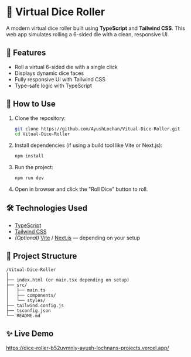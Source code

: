 

# 🎲 Virtual Dice Roller

A modern virtual dice roller built using **TypeScript** and **Tailwind CSS**. This web app simulates rolling a 6-sided die with a clean, responsive UI.

## 🔧 Features

- Roll a virtual 6-sided die with a single click
- Displays dynamic dice faces
- Fully responsive UI with Tailwind CSS
- Type-safe logic with TypeScript

## 🚀 How to Use

1. Clone the repository:
   ```bash
   git clone https://github.com/AyushLochan/Vitual-Dice-Roller.git
   cd Vitual-Dice-Roller


2. Install dependencies (if using a build tool like Vite or Next.js):

   ```bash
   npm install
   ```

3. Run the project:

   ```bash
   npm run dev
   ```

4. Open in browser and click the "Roll Dice" button to roll.

## 🛠️ Technologies Used

* [TypeScript](https://www.typescriptlang.org/)
* [Tailwind CSS](https://tailwindcss.com/)
* *(Optional)* [Vite](https://vitejs.dev/) / [Next.js](https://nextjs.org/) — depending on your setup

## 📁 Project Structure

```
/Vitual-Dice-Roller
│
├── index.html (or main.tsx depending on setup)
├── src/
│   ├── main.ts
│   ├── components/
│   └── styles/
├── tailwind.config.js
├── tsconfig.json
└── README.md
```

## ✨ Live Demo

https://dice-roller-b52uvmnjy-ayush-lochnans-projects.vercel.app/
